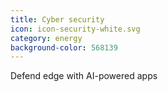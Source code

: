 ```yaml
---
title: Cyber security
icon: icon-security-white.svg
category: energy
background-color: 568139
---
```


Defend edge with AI-powered apps
